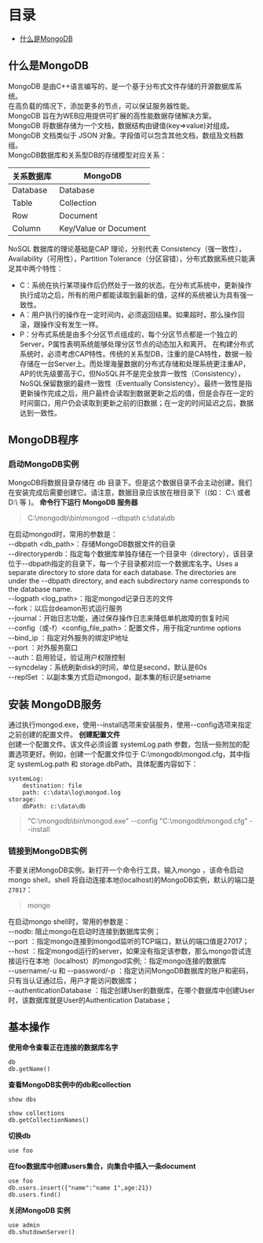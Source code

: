 # 目录
* [什么是MongoDB](#什么是MongoDB)

## 什么是MongoDB
MongoDB 是由C++语言编写的，是一个基于分布式文件存储的开源数据库系统。  
在高负载的情况下，添加更多的节点，可以保证服务器性能。  
MongoDB 旨在为WEB应用提供可扩展的高性能数据存储解决方案。  
MongoDB 将数据存储为一个文档，数据结构由键值(key=>value)对组成。MongoDB 文档类似于 JSON 对象。字段值可以包含其他文档，数组及文档数组。  
MongoDB数据库和关系型DB的存储模型对应关系：

关系数据库 | MongoDB
------- | ------|
Database | Database
Table | Collection
Row | Document
Column | Key/Value or Document

NoSQL 数据库的理论基础是CAP 理论，分别代表 Consistency（强一致性），Availability（可用性），Partition Tolerance（分区容错），分布式数据系统只能满足其中两个特性：  
* C：系统在执行某项操作后仍然处于一致的状态。在分布式系统中，更新操作执行成功之后，所有的用户都能读取到最新的值，这样的系统被认为具有强一致性。
* A：用户执行的操作在一定时间内，必须返回结果。如果超时，那么操作回滚，跟操作没有发生一样。
* P：分布式系统是由多个分区节点组成的，每个分区节点都是一个独立的Server，P属性表明系统能够处理分区节点的动态加入和离开。
在构建分布式系统时，必须考虑CAP特性。传统的关系型DB，注重的是CA特性，数据一般存储在一台Server上。而处理海量数据的分布式存储和处理系统更注重AP，AP的优先级要高于C，但NoSQL并不是完全放弃一致性（Consistency），NoSQL保留数据的最终一致性（Eventually Consistency）。最终一致性是指更新操作完成之后，用户最终会读取到数据更新之后的值，但是会存在一定的时间窗口，用户仍会读取到更新之前的旧数据；在一定的时间延迟之后，数据达到一致性。

## MongoDB程序
### 启动MongoDB实例
MongoDB将数据目录存储在 db 目录下。但是这个数据目录不会主动创建，我们在安装完成后需要创建它。请注意，数据目录应该放在根目录下（(如： C:\ 或者 D:\ 等 )。
**命令行下运行 MongoDB 服务器**
>C:\mongodb\bin\mongod --dbpath c:\data\db

在启动mongod时，常用的参数是：  
--dbpath <db_path>：存储MongoDB数据文件的目录  
--directoryperdb：指定每个数据库单独存储在一个目录中（directory），该目录位于--dbpath指定的目录下，每一个子目录都对应一个数据库名字。Uses a separate directory to store data for each database. The directories are under the --dbpath directory, and each subdirectory name corresponds to the database name.  
--logpath <log_path>：指定mongod记录日志的文件  
--fork：以后台deamon形式运行服务  
--journal：开始日志功能，通过保存操作日志来降低单机故障的恢复时间  
--config（或-f）<config_file_path>：配置文件，用于指定runtime options  
--bind_ip <ip address>：指定对外服务的绑定IP地址  
--port <port>：对外服务窗口  
--auth：启用验证，验证用户权限控制  
--syncdelay<value>：系统刷新disk的时间，单位是second，默认是60s  
--replSet <setname>：以副本集方式启动mongod，副本集的标识是setname  
## 安装 MongoDB服务
通过执行mongod.exe，使用--install选项来安装服务，使用--config选项来指定之前创建的配置文件。
**创建配置文件**  
创建一个配置文件。该文件必须设置 systemLog.path 参数，包括一些附加的配置选项更好。例如，创建一个配置文件位于 C:\mongodb\mongod.cfg，其中指定 systemLog.path 和 storage.dbPath。具体配置内容如下：
```
systemLog:
    destination: file
    path: c:\data\log\mongod.log
storage:
    dbPath: c:\data\db
```
>"C:\mongodb\bin\mongod.exe" --config "C:\mongodb\mongod.cfg" --install

### 链接到MongoDB实例
不要关闭MongoDB实例，新打开一个命令行工具，输入mongo ，该命令启动mongo shell，shell 将自动连接本地(localhost)的MongoDB实例，默认的端口是`27017`：
>mongo

在启动mongo shell时，常用的参数是：  
--nodb: 阻止mongo在启动时连接到数据库实例；  
--port <port> ：指定mongo连接到mongod监听的TCP端口，默认的端口值是27017；  
--host <hostname> ：指定mongod运行的server，如果没有指定该参数，那么mongo尝试连接运行在本地（localhost）的mongod实例;<db address>：指定mongo连接的数据库  
--username/-u <username> 和 --password/-p <password>：指定访问MongoDB数据库的账户和密码，只有当认证通过后，用户才能访问数据库；  
--authenticationDatabase <dbname>：指定创建User的数据库，在哪个数据库中创建User时，该数据库就是User的Authentication Database；  
## 基本操作
**使用命令查看正在连接的数据库名字**
```
db
db.getName()
```
**查看MongoDB实例中的db和collection**
```
show dbs

show collections
db.getCollectionNames()
```
**切换db**
```
use foo
```
**在foo数据库中创建users集合，向集合中插入一条document**
```
use foo
db.users.insert({"name":"name 1",age:21})
db.users.find()
```
**关闭MongoDB 实例**
```
use admin
db.shutdownServer()
```
